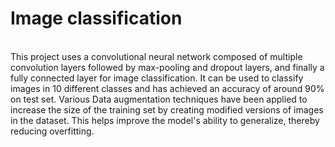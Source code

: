 # Image classification
<br>
This project uses a convolutional neural network composed of multiple convolution layers followed by max-pooling and dropout layers, and finally a fully connected layer for image classification. It can be used to classify images in 10 different classes and has achieved an accuracy of around 90% on test set. Various Data augmentation techniques have been applied to increase the size of the training set by creating modified versions of images in the dataset. This helps improve the model's ability to generalize, thereby reducing overfitting. 

